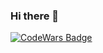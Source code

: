 ### Hi there 👋
<a href="https://www.codewars.com/users/VillageR./" target="_blank">
  <img src="https://www.codewars.com/users/VillageR./badges/large" alt="CodeWars Badge">
</a>

 <!--
**VillageR88/VillageR88** is a ✨ _special_ ✨ repository because its `README.md` (this file) appears on your GitHub profile.

Here are some ideas to get you started:

- 🔭 I’m currently working on ...
- 🌱 I’m currently learning ...
- 👯 I’m looking to collaborate on ...
- 🤔 I’m looking for help with ...
- 💬 Ask me about ...
- 📫 How to reach me: ...
- 😄 Pronouns: ...
- ⚡ Fun fact: ...
-->
